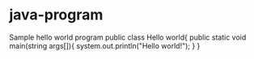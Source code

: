 # java-program
Sample hello world program
public class Hello world{
  public static void main(string args[]){
     system.out.println("Hello world!");
    }
}
